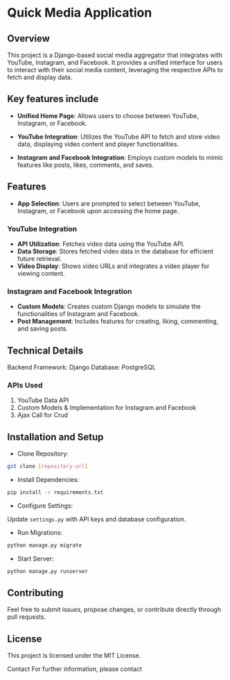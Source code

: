 # Quick Media Application

## Overview

This project is a Django-based social media aggregator that integrates with YouTube, Instagram, and Facebook. It provides a unified interface for users to interact with their social media content, leveraging the respective APIs to fetch and display data.

## Key features include

- **Unified Home Page**: Allows users to choose between YouTube, Instagram, or Facebook.

- **YouTube Integration**: Utilizes the YouTube API to fetch and store video data, displaying video content and player functionalities.

- **Instagram and Facebook Integration**: Employs custom models to mimic features like posts, likes, comments, and saves.

## Features

- **App Selection**: Users are prompted to select between YouTube, Instagram, or Facebook upon accessing the home page.

### YouTube Integration

- **API Utilization**: Fetches video data using the YouTube API.
- **Data Storage**: Stores fetched video data in the database for efficient future retrieval.
- **Video Display**: Shows video URLs and integrates a video player for viewing content.

### Instagram and Facebook Integration

- **Custom Models**: Creates custom Django models to simulate the functionalities of Instagram and Facebook.
- **Post Management**: Includes features for creating, liking, commenting, and saving posts.

## Technical Details

Backend Framework: Django
Database: PostgreSQL

### APIs Used

1. YouTube Data API
2. Custom Models & Implementation for Instagram and Facebook
3. Ajax Call for Crud

## Installation and Setup

- Clone Repository:

```bash
git clone [repository-url]
```

- Install Dependencies:

```bash
pip install -r requirements.txt
```

- Configure Settings:

Update `settings.py` with API keys and database configuration.

- Run Migrations:

```bash
python manage.py migrate
```

- Start Server:

```bash
python manage.py runserver
```

## Contributing

Feel free to submit issues, propose changes, or contribute directly through pull requests.

## License

This project is licensed under the MIT License.

Contact
For further information, please contact
